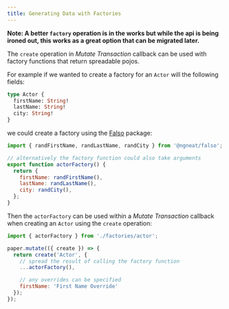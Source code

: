 ```yaml
---
title: Generating Data with Factories
---
```


**Note: A better `factory` operation is in the works but while the api is being ironed out, this works as a great option that can be migrated later.**

The `create` operation in *Mutate Transaction* callback can be used with factory functions that return spreadable pojos.

For example if we wanted to create a factory for an `Actor` will the following fields:

```graphql
type Actor {
  firstName: String!
  lastName: String!
  city: String!
}
```

we could create a factory using the [Falso](https://github.com/ngneat/falso) package:

```js
import { randFirstName, randLastName, randCity } from '@ngneat/falso';

// alternatively the factory function could also take arguments
export function actorFactory() {
  return {
    firstName: randFirstName(),
    lastName: randLastName(),
    city: randCity(),
  };
}
```

Then the `actorFactory` can be used within a *Mutate Transaction* callback when creating an `Actor` using the `create` operation:

```js
import { actorFactory } from './factories/actor';

paper.mutate(({ create }) => {
  return create('Actor', {
    // spread the result of calling the factory function
    ...actorFactory(),

    // any overrides can be specified
    firstName: 'First Name Override'
  });
});
```
